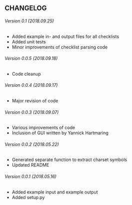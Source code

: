CHANGELOG
---------
###### Version 0.1 (2018.09.25)
* Added example in- and output files for all checklists
* Added unit tests
* Minor improvements of checklist parsing code
###### Version 0.0.5 (2018.09.18)
* Code cleanup
###### Version 0.0.4 (2018.09.17)
* Major revision of code
###### Version 0.0.3 (2018.09.07)
* Various improvements of code
* Inclusion of GUI written by Yannick Hartmaring
###### Version 0.0.2 (2018.05.22)
* Generated separate function to extract charset symbols
* Updated README
###### Version 0.0.1 (2018.05.16)
* Added example input and example output
* Added setup.py
